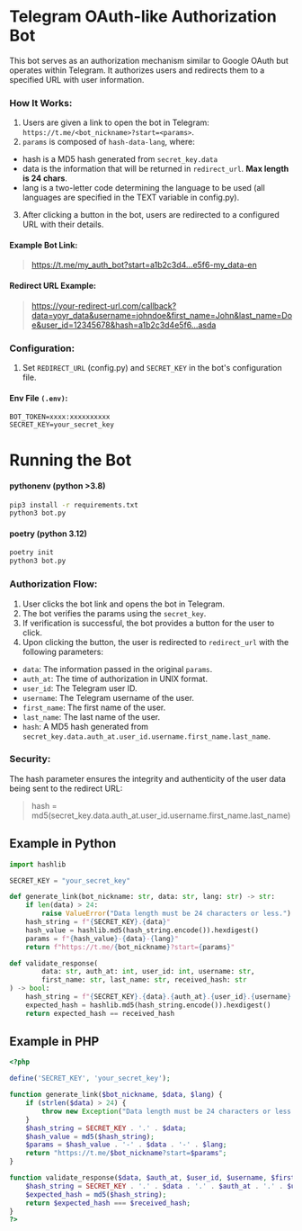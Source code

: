 # Telegram OAuth-like Authorization Bot
This bot serves as an authorization mechanism similar to Google OAuth but operates within Telegram. It authorizes users and redirects them to a specified URL with user information.

### How It Works:

1. Users are given a link to open the bot in Telegram: `https://t.me/<bot_nickname>?start=<params>`.
2. `params` is composed of `hash-data-lang`, where:
- hash is a MD5 hash generated from `secret_key.data`
- data is the information that will be returned in `redirect_url`. **Max length is 24 chars**.
- lang is a two-letter code determining the language to be used (all languages are specified in the TEXT variable in config.py).
3. After clicking a button in the bot, users are redirected to a configured URL with their details.
#### Example Bot Link:

> https://t.me/my_auth_bot?start=a1b2c3d4...e5f6-my_data-en

#### Redirect URL Example:

>https://your-redirect-url.com/callback?data=yoyr_data&username=johndoe&first_name=John&last_name=Doe&user_id=12345678&hash=a1b2c3d4e5f6...asda

### Configuration:

1. Set `REDIRECT_URL` (config.py) and `SECRET_KEY` in the bot's configuration file.
#### Env File `(.env)`:

```dotenv
BOT_TOKEN=xxxx:xxxxxxxxxx
SECRET_KEY=your_secret_key
```

# Running the Bot
#### pythonenv (python >3.8)
```bash
pip3 install -r requirements.txt
python3 bot.py
```

#### poetry (python 3.12)
```bash
poetry init
python3 bot.py
```

### Authorization Flow:

1. User clicks the bot link and opens the bot in Telegram.
2. The bot verifies the params using the `secret_key`.
3. If verification is successful, the bot provides a button for the user to click.
4. Upon clicking the button, the user is redirected to `redirect_url` with the following parameters:
- `data`: The information passed in the original `params`.
- `auth_at`: The time of authorization in UNIX format.
- `user_id`: The Telegram user ID.
- `username`: The Telegram username of the user.
- `first_name`: The first name of the user.
- `last_name`: The last name of the user.
- `hash`: A MD5 hash generated from `secret_key.data.auth_at.user_id.username.first_name.last_name`.
### Security:

The hash parameter ensures the integrity and authenticity of the user data being sent to the redirect URL:

> hash = md5(secret_key.data.auth_at.user_id.username.first_name.last_name)



## Example in Python
```python
import hashlib

SECRET_KEY = "your_secret_key"

def generate_link(bot_nickname: str, data: str, lang: str) -> str:
    if len(data) > 24:
        raise ValueError("Data length must be 24 characters or less.")
    hash_string = f"{SECRET_KEY}.{data}"
    hash_value = hashlib.md5(hash_string.encode()).hexdigest()
    params = f"{hash_value}-{data}-{lang}"
    return f"https://t.me/{bot_nickname}?start={params}"

def validate_response(
        data: str, auth_at: int, user_id: int, username: str, 
        first_name: str, last_name: str, received_hash: str
) -> bool:
    hash_string = f"{SECRET_KEY}.{data}.{auth_at}.{user_id}.{username}.{first_name}.{last_name}"
    expected_hash = hashlib.md5(hash_string.encode()).hexdigest()
    return expected_hash == received_hash
```


## Example in PHP
```php
<?php

define('SECRET_KEY', 'your_secret_key');

function generate_link($bot_nickname, $data, $lang) {
    if (strlen($data) > 24) {
        throw new Exception("Data length must be 24 characters or less.");
    }
    $hash_string = SECRET_KEY . '.' . $data;
    $hash_value = md5($hash_string);
    $params = $hash_value . '-' . $data . '-' . $lang;
    return "https://t.me/$bot_nickname?start=$params";
}

function validate_response($data, $auth_at, $user_id, $username, $first_name, $last_name, $received_hash) {
    $hash_string = SECRET_KEY . '.' . $data . '.' . $auth_at . '.' . $user_id . '.' . $username . '.' . $first_name . '.' . $last_name;
    $expected_hash = md5($hash_string);
    return $expected_hash === $received_hash;
}
?>
```
